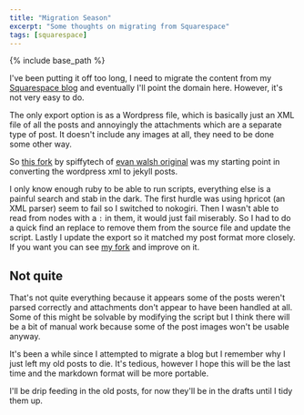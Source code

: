 ```yaml
---
title: "Migration Season"
excerpt: "Some thoughts on migrating from Squarespace"
tags: [squarespace]
---
```


{% include base_path %}

I've been putting it off too long, I need to migrate the content from my [Squarespace blog](http://mttmccb.net) and eventually I'll point the domain here. However, it's not very easy to do.

The only export option is as a Wordpress file, which is basically just an XML file of all the posts and annoyingly the attachments which are a separate type of post. It doesn't include any images at all, they need to be done some other way.

So [this fork](https://gist.github.com/spiffytech/e73777e167dc5a8b6a87) by spiffytech of [evan walsh original](https://gist.github.com/evanwalsh/6131008) was my starting point in converting the wordpress xml to jekyll posts.

I only know enough ruby to be able to run scripts, everything else is a painful search and stab in the dark. The first hurdle was using hpricot (an XML parser) seem to fail so I switched to nokogiri. Then I wasn't able to read from nodes with a `:` in them, it would just fail miserably. So I had to do a quick find an replace to remove them from the source file and update the script. Lastly I update the export so it matched my post format more closely. If you want you can see [my fork](https://gist.github.com/mttmccb/d15fec44eeca3c93195f6a5d6b331f06) and improve on it.

## Not quite
That's not quite everything because it appears some of the posts weren't parsed correctly and attachments don't appear to have been handled at all. Some of this might be solvable by modifying the script but I think there will be a bit of manual work because some of the post images won't be usable anyway.

It's been a while since I attempted to migrate a blog but I remember why I just left my old posts to die. It's tedious, however I hope this will be the last time and the markdown format will be more portable.

I'll be drip feeding in the old posts, for now they'll be in the drafts until I tidy them up.
